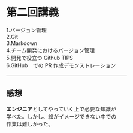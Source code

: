 # 第二回講義

 1.バージョン管理  
 2.Git  
 3.Markdown  
 4.チーム開発におけるバージョン管理  
 5.開発で役立つ Github TIPS  
 6.GitHub　での PR 作成デモンストレーション  
  ＿＿＿＿＿＿＿＿＿＿＿＿＿＿＿＿＿＿＿＿＿＿＿  
  
 ## 感想
 **エンジニア**としてやっていく上で必要な知識が  
 学べた。しかし、絵がイメージできない中での  
 作業は難しかった。